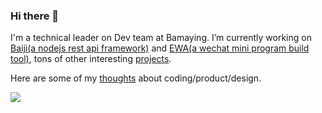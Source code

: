 <!--
**lyfeyaj/lyfeyaj** is a ✨ _special_ ✨ repository because its `README.md` (this file) appears on your GitHub profile.

Here are some ideas to get you started:

- 🔭 I’m currently working on ...
- 🌱 I’m currently learning ...
- 👯 I’m looking to collaborate on ...
- 🤔 I’m looking for help with ...
- 💬 Ask me about ...
- 📫 How to reach me: ...
- 😄 Pronouns: ...
- ⚡ Fun fact: ...
-->

### Hi there 👋

I'm a technical leader on Dev team at Bamaying. I’m currently working on [Baiji(a nodejs rest api framework)](https://github.com/baijijs/baiji) and [EWA(a wechat mini program build tool)](https://github.com/lyfeyaj/ewa/), tons of other interesting [projects](./my-open-sources.md).

Here are some of my [thoughts](./thoughts/README.md) about coding/product/design.

![](https://visitor-badge.glitch.me/badge?page_id=lyfeyaj.lyfeyaj)

